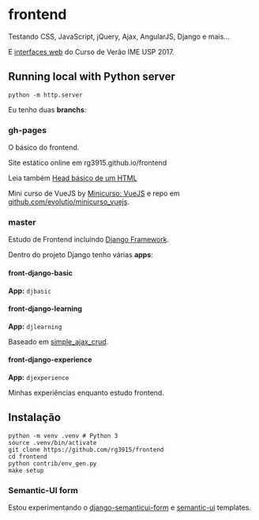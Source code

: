 # frontend

Testando CSS, JavaScript, jQuery, Ajax, AngularJS, Django e mais...

E [interfaces web][2] do Curso de Verão IME USP 2017.

## Running local with Python server

```
python -m http.server
```

Eu tenho duas **branchs**:

### gh-pages

O básico do frontend.

Site estático online em rg3915.github.io/frontend

Leia também [Head básico de um HTML](https://github.com/rg3915/frontend/blob/master/docs/html-head-basico.md)

Mini curso de VueJS by [Minicurso: VueJS](https://evolutio.io/curso/minicurso_vuejs) e repo em [github.com/evolutio/minicurso_vuejs](https://github.com/evolutio/minicurso_vuejs).

### master

Estudo de Frontend incluindo [Django Framework][0].

Dentro do projeto Django tenho várias **apps**:

#### front-django-basic

**App:** `djbasic`

#### front-django-learning

**App:** `djlearning`

Baseado em [simple_ajax_crud][1].

#### front-django-experience

**App:** `djexperience`

Minhas experiências enquanto estudo frontend.

## Instalação

```
python -m venv .venv # Python 3
source .venv/bin/activate
git clone https://github.com/rg3915/frontend
cd frontend
python contrib/env_gen.py
make setup
```

### Semantic-UI form

Estou experimentando o [django-semanticui-form][3] e [semantic-ui][4] templates.

[0]: https://www.djangoproject.com/
[1]: https://github.com/olivx/simple_ajax_crud
[2]: https://github.com/rg3915/frontend/tree/master/interfaces_web
[3]: https://www.peterbe.com/plog/django-semanticui-form
[4]: http://semantic-ui.com/